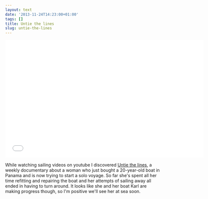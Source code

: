 ```yaml
---
layout: text
date: '2013-11-24T14:23:00+01:00'
tags: []
title: Untie the lines
slug: untie-the-lines
---
```

<iframe width="640" height="380" src="//www.youtube.com/embed/SWyogErhPJU" frameborder="0" allowfullscreen></iframe>

While watching sailing videos on youtube I discovered [Untie the lines](https://www.youtube.com/user/WhiteSpotPirates), a weekly documentary  about a woman who just bought a 20-year-old boat in Panama and is now trying to start a solo voyage. So far she's spent all her time refitting and repairing the boat and her attempts of sailing away all ended in having to turn around. It looks like she and her boat Karl are making progress though, so I'm positive we'll see her at sea soon.
